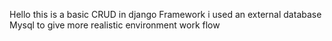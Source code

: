 Hello this is a basic CRUD in django Framework
i used an external database Mysql to give more realistic environment work flow 